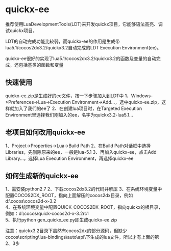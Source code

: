 quickx-ee
=========

推荐使用LuaDevelopmentTools(LDT)来开发quickx项目，它能够语法高亮、调试quickx项目。

LDT的自动完成功能比较弱，而quickx-ee的作用是生成带lua5.1/cocos2dx3.2/quickx3.2自动完成的LDT Execution Environment(ee)。

quickx-ee很好的实现了lua5.1/cocos2dx3.2/quickx3.2的函数及变量的自动完成，还包括基类的函数和变量


快速使用
--------
quickx-ee.zip是生成好的ee文件，按一下步骤加入到LDT中
1、Windows->Preferences->Lua->Execution Environment->Add...，选中quickx-ee.zip，这样就加入了我们的ee了
2、在创建lua项目时，在Targeted Execution Environment里选择我们刚加入的ee，名字为quickx3.2-lua5.1...


老项目如何改用quickx-ee
-----------------------
1、Project->Properties->Lua->Build Path
2、在Build Path对话框中选择Libraries，先删除原来的ee，一般是lua-5.1
3、再加入quickx-ee，点击Add Library...，选择Lua Execution Environment，再选择quickx-ee

如何生成新的quickx-ee
---------------------
1、需安装python2.7
2、下载cocos2dx3.2的代码并解压
3、在系统环境变量中配置COCOS2DX_ROOT，指向上面解压的cocos2dx目录，例如d:\cocos\cocos2d-x-3.2\
4、在系统环境变量中配置QUICK_COCOS2DX_ROOT，指向quickx的根目录，例如：d:\cocos\quick-cocos2d-x-3.2rc1\
5、执行python gen_quickx_ee.py即生成quickx-ee.zip

注意：quickx3.2目录下虽然有cocos2dx的部分源码，但缺少cocos\scripting\lua-bindings\auto\api\下生成的lua文件，所以才有上面的第2、3步

